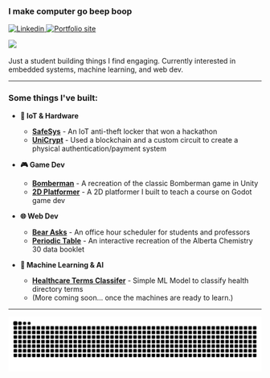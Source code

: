 ### I make computer go beep boop

<p align="left">
  <a href="https://www.linkedin.com/in/ihsan-aziz/" target="_blank">
    <img src="https://img.shields.io/badge/Linkedin-blue?style=flat-square&logo=linkedin" alt="Linkedin">
  </a>
  <a href="https://ihsanaziz.com/" target="_blank">
    <img src="https://img.shields.io/badge/My%20Portfolio-dd92dd?style=flat-square&logo=bitrise" alt="Portfolio site">
  </a>
</p>


<p >
  <img src="https://media1.giphy.com/media/v1.Y2lkPTc5MGI3NjExeHB5cTkzanluenZhZWFsc2FzYWhtazc5aHZjZzl5dTUwM2IxYmFmeCZlcD12MV9pbnRlcm5hbF9naWZfYnlfaWQmY3Q9Zw/aNqEFrYVnsS52/giphy.gif" width="300"/>
</p>

Just a student building things I find engaging. Currently interested in embedded systems, machine learning, and web dev.

---

### Some things I've built:

* **🤖 IoT & Hardware**
    * [**SafeSys**](https://github.com/m-aziz1/safesys) - An IoT anti-theft locker that won a hackathon
    * [**UniCrypt**](https://github.com/m-aziz1/hacked-2025) - Used a blockchain and a custom circuit to create a physical authentication/payment system

* **🎮 Game Dev**
    * [**Bomberman**](https://github.com/m-aziz1/Bomberman) - A recreation of the classic Bomberman game in Unity 
    * [**2D Platformer**](https://github.com/m-aziz1/2D_Platformer_Game) - A 2D platformer I built to teach a course on Godot game dev


* **🌐 Web Dev**
    * [**Bear Asks**](https://devpost.com/software/bear-asks) - An office hour scheduler for students and professors
    * [**Periodic Table**](https://github.com/m-aziz1/Periodic-Table) - An interactive recreation of the Alberta Chemistry 30 data booklet 

* **🧠 Machine Learning & AI**
    * [**Healthcare Terms Classifer**](https://github.com/m-aziz1/Healthcare-Terms-Classification) - Simple ML Model to classify health directory terms 
    * (More coming soon... once the machines are ready to learn.)

---
<picture>
  <source media="(prefers-color-scheme: dark)" srcset="https://github.com/m-aziz1/m-aziz1/blob/output/github-contribution-grid-snake-dark.svg" />
  <source media="(prefers-color-scheme: light)" srcset="https://github.com/m-aziz1/m-aziz1/blob/output/github-contribution-grid-snake.svg" />
  <img alt="github contribution grid snake animation" src="https://github.com/m-aziz1/m-aziz1/blob/output/github-contribution-grid-snake.svg" />
</picture>

